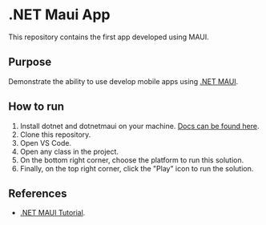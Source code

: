 # .NET Maui App
This repository contains the first app developed using MAUI.

## Purpose
Demonstrate the ability to use develop mobile apps using [.NET MAUI](https://dotnet.microsoft.com/en-us/apps/maui).

## How to run
1. Install dotnet and dotnetmaui on your machine. [Docs can be found here](https://learn.microsoft.com/en-us/dotnet/maui/get-started/installation?view=net-maui-8.0&tabs=vswin).
2. Clone this repository.
3. Open VS Code.
4. Open any class in the project.
5. On the bottom right corner, choose the platform to run this solution.
6. Finally, on the top right corner, click the "Play" icon to run the solution.


## References
- [.NET MAUI Tutorial](https://learn.microsoft.com/en-us/dotnet/maui/tutorials/notes-app/?view=net-maui-8.0).